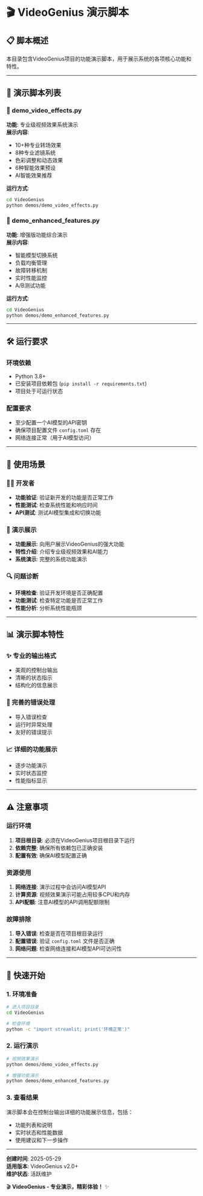 # 🎬 VideoGenius 演示脚本

## 📋 脚本概述

本目录包含VideoGenius项目的功能演示脚本，用于展示系统的各项核心功能和特性。

---

## 📂 演示脚本列表

### 🎨 demo_video_effects.py
**功能**: 专业级视频效果系统演示  
**展示内容**:
- 10+种专业转场效果
- 8种专业滤镜系统
- 色彩调整和动态效果
- 6种智能效果预设
- AI智能效果推荐

**运行方式**:
```bash
cd VideoGenius
python demos/demo_video_effects.py
```

### 🚀 demo_enhanced_features.py
**功能**: 增强版功能综合演示  
**展示内容**:
- 智能模型切换系统
- 负载均衡管理
- 故障转移机制
- 实时性能监控
- A/B测试功能

**运行方式**:
```bash
cd VideoGenius
python demos/demo_enhanced_features.py
```

---

## 🛠️ 运行要求

### 环境依赖
- Python 3.8+
- 已安装项目依赖包 (`pip install -r requirements.txt`)
- 项目处于可运行状态

### 配置要求
- 至少配置一个AI模型的API密钥
- 确保项目配置文件 `config.toml` 存在
- 网络连接正常（用于AI模型访问）

---

## 🎯 使用场景

### 👨‍💻 开发者
- **功能验证**: 验证新开发的功能是否正常工作
- **性能测试**: 检查系统性能和响应时间
- **API测试**: 测试AI模型集成和切换功能

### 👥 演示展示
- **功能展示**: 向用户展示VideoGenius的强大功能
- **特性介绍**: 介绍专业级视频效果和AI能力
- **系统演示**: 完整的系统功能演示

### 🔍 问题诊断
- **环境检查**: 验证开发环境是否正确配置
- **功能测试**: 检查特定功能是否正常工作
- **性能分析**: 分析系统性能瓶颈

---

## 📊 演示脚本特性

### ✨ 专业的输出格式
- 美观的控制台输出
- 清晰的状态指示
- 结构化的信息展示

### 🔧 完善的错误处理
- 导入错误检查
- 运行时异常处理
- 友好的错误提示

### 📈 详细的功能展示
- 逐步功能演示
- 实时状态监控
- 性能指标显示

---

## ⚠️ 注意事项

### 运行环境
1. **项目根目录**: 必须在VideoGenius项目根目录下运行
2. **依赖完整**: 确保所有依赖包已正确安装
3. **配置有效**: 确保AI模型配置正确

### 资源使用
1. **网络连接**: 演示过程中会访问AI模型API
2. **计算资源**: 视频效果演示可能占用较多CPU和内存
3. **API配额**: 注意AI模型的API调用配额限制

### 故障排除
1. **导入错误**: 检查是否在项目根目录运行
2. **配置错误**: 验证 `config.toml` 文件是否正确
3. **网络问题**: 检查网络连接和AI模型API可访问性

---

## 🚀 快速开始

### 1. 环境准备
```bash
# 进入项目目录
cd VideoGenius

# 检查环境
python -c "import streamlit; print('环境正常')"
```

### 2. 运行演示
```bash
# 视频效果演示
python demos/demo_video_effects.py

# 增强功能演示  
python demos/demo_enhanced_features.py
```

### 3. 查看结果
演示脚本会在控制台输出详细的功能展示信息，包括：
- 功能列表和说明
- 实时状态和性能数据
- 使用建议和下一步操作

---

**创建时间**: 2025-05-29  
**适用版本**: VideoGenius v2.0+  
**维护状态**: 活跃维护  

🎬 **VideoGenius - 专业演示，精彩体验！** ✨ 